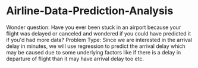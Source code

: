 # Airline-Data-Prediction-Analysis
Wonder question: Have you ever been stuck in an airport because your flight was  delayed or canceled and wondered if you could have predicted it if you'd had  more data? Problem Type: Since we are interested in the arrival delay in minutes, we will use  regression to predict the arrival delay which may be caused due to some  underlying factors like if there is a delay in departure of flight than it may have  arrival delay too etc.
